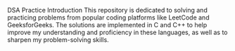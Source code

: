 DSA Practice
Introduction
This repository is dedicated to solving and practicing problems from popular coding platforms like LeetCode and GeeksforGeeks. The solutions are implemented in C and C++ to help improve my understanding and proficiency in these languages, as well as to sharpen my problem-solving skills.

